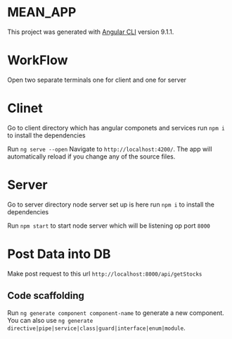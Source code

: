 # MEAN_APP

This project was generated with [Angular CLI](https://github.com/angular/angular-cli) version 9.1.1.

# WorkFlow

Open two separate terminals one for client and one for server

# Clinet 

Go to client directory which has angular componets and services run `npm i` to install the dependencies

Run `ng serve --open` Navigate to `http://localhost:4200/`. The app will automatically reload if you change any of the source files.

# Server

Go to  server directory node server set up is here run `npm i` to install the dependencies

Run `npm start` to start node server which will be listening op port `8000`


# Post Data into DB


Make post request to this url `http://localhost:8000/api/getStocks`


## Code scaffolding

Run `ng generate component component-name` to generate a new component. You can also use `ng generate directive|pipe|service|class|guard|interface|enum|module`.



